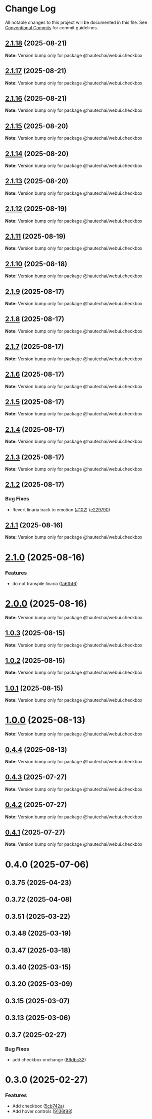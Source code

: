 # Change Log

All notable changes to this project will be documented in this file.
See [Conventional Commits](https://conventionalcommits.org) for commit guidelines.

## [2.1.18](https://github.com/HautechAI/webui/compare/@hautechai/webui.checkbox@2.1.17...@hautechai/webui.checkbox@2.1.18) (2025-08-21)

**Note:** Version bump only for package @hautechai/webui.checkbox

## [2.1.17](https://github.com/HautechAI/webui/compare/@hautechai/webui.checkbox@2.1.16...@hautechai/webui.checkbox@2.1.17) (2025-08-21)

**Note:** Version bump only for package @hautechai/webui.checkbox

## [2.1.16](https://github.com/HautechAI/webui/compare/@hautechai/webui.checkbox@2.1.15...@hautechai/webui.checkbox@2.1.16) (2025-08-21)

**Note:** Version bump only for package @hautechai/webui.checkbox

## [2.1.15](https://github.com/HautechAI/webui/compare/@hautechai/webui.checkbox@2.1.14...@hautechai/webui.checkbox@2.1.15) (2025-08-20)

**Note:** Version bump only for package @hautechai/webui.checkbox

## [2.1.14](https://github.com/HautechAI/webui/compare/@hautechai/webui.checkbox@2.1.13...@hautechai/webui.checkbox@2.1.14) (2025-08-20)

**Note:** Version bump only for package @hautechai/webui.checkbox

## [2.1.13](https://github.com/HautechAI/webui/compare/@hautechai/webui.checkbox@2.1.12...@hautechai/webui.checkbox@2.1.13) (2025-08-20)

**Note:** Version bump only for package @hautechai/webui.checkbox

## [2.1.12](https://github.com/HautechAI/webui/compare/@hautechai/webui.checkbox@2.1.11...@hautechai/webui.checkbox@2.1.12) (2025-08-19)

**Note:** Version bump only for package @hautechai/webui.checkbox

## [2.1.11](https://github.com/HautechAI/webui/compare/@hautechai/webui.checkbox@2.1.10...@hautechai/webui.checkbox@2.1.11) (2025-08-19)

**Note:** Version bump only for package @hautechai/webui.checkbox

## [2.1.10](https://github.com/HautechAI/webui/compare/@hautechai/webui.checkbox@2.1.9...@hautechai/webui.checkbox@2.1.10) (2025-08-18)

**Note:** Version bump only for package @hautechai/webui.checkbox

## [2.1.9](https://github.com/HautechAI/webui/compare/@hautechai/webui.checkbox@2.1.8...@hautechai/webui.checkbox@2.1.9) (2025-08-17)

**Note:** Version bump only for package @hautechai/webui.checkbox

## [2.1.8](https://github.com/HautechAI/webui/compare/@hautechai/webui.checkbox@2.1.7...@hautechai/webui.checkbox@2.1.8) (2025-08-17)

**Note:** Version bump only for package @hautechai/webui.checkbox

## [2.1.7](https://github.com/HautechAI/webui/compare/@hautechai/webui.checkbox@2.1.6...@hautechai/webui.checkbox@2.1.7) (2025-08-17)

**Note:** Version bump only for package @hautechai/webui.checkbox

## [2.1.6](https://github.com/HautechAI/webui/compare/@hautechai/webui.checkbox@2.1.5...@hautechai/webui.checkbox@2.1.6) (2025-08-17)

**Note:** Version bump only for package @hautechai/webui.checkbox

## [2.1.5](https://github.com/HautechAI/webui/compare/@hautechai/webui.checkbox@2.1.4...@hautechai/webui.checkbox@2.1.5) (2025-08-17)

**Note:** Version bump only for package @hautechai/webui.checkbox

## [2.1.4](https://github.com/HautechAI/webui/compare/@hautechai/webui.checkbox@2.1.3...@hautechai/webui.checkbox@2.1.4) (2025-08-17)

**Note:** Version bump only for package @hautechai/webui.checkbox

## [2.1.3](https://github.com/HautechAI/webui/compare/@hautechai/webui.checkbox@2.1.2...@hautechai/webui.checkbox@2.1.3) (2025-08-17)

**Note:** Version bump only for package @hautechai/webui.checkbox

## [2.1.2](https://github.com/HautechAI/webui/compare/@hautechai/webui.checkbox@2.1.1...@hautechai/webui.checkbox@2.1.2) (2025-08-17)

### Bug Fixes

- Revert linaria back to emotion ([#102](https://github.com/HautechAI/webui/issues/102)) ([e229790](https://github.com/HautechAI/webui/commit/e229790dae8eba4b3037bbe41365e5a73ab7f6dc))

## [2.1.1](https://github.com/HautechAI/webui/compare/@hautechai/webui.checkbox@2.1.0...@hautechai/webui.checkbox@2.1.1) (2025-08-16)

**Note:** Version bump only for package @hautechai/webui.checkbox

# [2.1.0](https://github.com/HautechAI/webui/compare/@hautechai/webui.checkbox@1.0.3...@hautechai/webui.checkbox@2.1.0) (2025-08-16)

### Features

- do not transpile linaria ([1a6fbf6](https://github.com/HautechAI/webui/commit/1a6fbf6353a0e5028040006b5045170cf83f1ba0))

# [2.0.0](https://github.com/HautechAI/webui/compare/@hautechai/webui.checkbox@1.0.3...@hautechai/webui.checkbox@2.0.0) (2025-08-16)

**Note:** Version bump only for package @hautechai/webui.checkbox

## [1.0.3](https://github.com/HautechAI/webui/compare/@hautechai/webui.checkbox@1.0.2...@hautechai/webui.checkbox@1.0.3) (2025-08-15)

**Note:** Version bump only for package @hautechai/webui.checkbox

## [1.0.2](https://github.com/HautechAI/webui/compare/@hautechai/webui.checkbox@1.0.1...@hautechai/webui.checkbox@1.0.2) (2025-08-15)

**Note:** Version bump only for package @hautechai/webui.checkbox

## [1.0.1](https://github.com/HautechAI/webui/compare/@hautechai/webui.checkbox@1.0.0...@hautechai/webui.checkbox@1.0.1) (2025-08-15)

**Note:** Version bump only for package @hautechai/webui.checkbox

# [1.0.0](https://github.com/HautechAI/webui/compare/@hautechai/webui.checkbox@0.4.4...@hautechai/webui.checkbox@1.0.0) (2025-08-13)

**Note:** Version bump only for package @hautechai/webui.checkbox

## [0.4.4](https://github.com/HautechAI/webui/compare/@hautechai/webui.checkbox@0.4.3...@hautechai/webui.checkbox@0.4.4) (2025-08-13)

**Note:** Version bump only for package @hautechai/webui.checkbox

## [0.4.3](https://github.com/HautechAI/webui/compare/@hautechai/webui.checkbox@0.4.2...@hautechai/webui.checkbox@0.4.3) (2025-07-27)

**Note:** Version bump only for package @hautechai/webui.checkbox

## [0.4.2](https://github.com/HautechAI/webui/compare/@hautechai/webui.checkbox@0.4.1...@hautechai/webui.checkbox@0.4.2) (2025-07-27)

**Note:** Version bump only for package @hautechai/webui.checkbox

## [0.4.1](https://github.com/HautechAI/webui/compare/@hautechai/webui.checkbox@0.4.0...@hautechai/webui.checkbox@0.4.1) (2025-07-27)

**Note:** Version bump only for package @hautechai/webui.checkbox

# 0.4.0 (2025-07-06)

## 0.3.75 (2025-04-23)

## 0.3.72 (2025-04-08)

## 0.3.51 (2025-03-22)

## 0.3.48 (2025-03-19)

## 0.3.47 (2025-03-18)

## 0.3.40 (2025-03-15)

## 0.3.20 (2025-03-09)

## 0.3.15 (2025-03-07)

## 0.3.13 (2025-03-06)

## 0.3.7 (2025-02-27)

### Bug Fixes

- add checkbox onchange ([86dbc32](https://github.com/HautechAI/webui/commit/86dbc326f7653b29aeabc7fb95d4c2005c228e7e))

# 0.3.0 (2025-02-27)

### Features

- Add checkbox ([5cb742a](https://github.com/HautechAI/webui/commit/5cb742a318d198048c510f745f2ff4b1679282ac))
- Add hover controls ([9136f98](https://github.com/HautechAI/webui/commit/9136f9835a141c02ffe5223983cb15de09d5fd7d))
